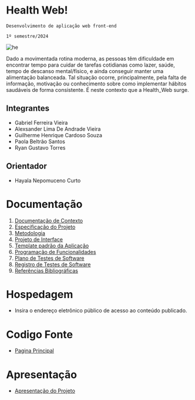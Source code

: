 # Health Web!


`Desenvolvimento de aplicação web front-end`

`1º semestre/2024`

![he](https://github.com/ICEI-PUC-Minas-PMV-ADS/pmv-ads-2024-1-e1-proj-web-t14-health-web/assets/167947707/74efb6b9-07bd-468a-a642-7d114b2a2223)

Dado a movimentada rotina moderna, as pessoas têm dificuldade em encontrar tempo para cuidar de tarefas cotidianas como lazer, saúde, tempo de descanso mental/físico, e ainda conseguir manter uma alimentação balanceada.  Tal situação ocorre, principalmente, pela falta de informação, motivação ou conhecimento sobre como implementar hábitos saudáveis de forma consistente. É neste contexto que a Health_Web surge. 

## Integrantes

* Gabriel Ferreira Vieira
* Alexsander Lima De Andrade Vieira 
* Guilherme Henrique Cardoso Souza  
* Paola Beltrão Santos  
* Ryan Gustavo Torres 

## Orientador

* Hayala Nepomuceno Curto

# Documentação

<ol>
<li><a href="documentos/01-Documentação de Contexto.md"> Documentação de Contexto</a></li>
<li><a href="documentos/02-Especificação do Projeto.md"> Especificação do Projeto</a></li>
<li><a href="documentos/03-Metodologia.md"> Metodologia</a></li>
<li><a href="documentos/04-Projeto de Interface.md"> Projeto de Interface</a></li>
<li><a href="documentos/05-Template padrão da Aplicação.md"> Template padrão da Aplicação</a></li>
<li><a href="documentos/06-Programação de Funcionalidades.md"> Programação de Funcionalidades</a></li>
<li><a href="documentos/07-Plano de Testes de Software.md"> Plano de Testes de Software</a></li>
<li><a href="documentos/08-Registro de Testes de Software.md"> Registro de Testes de Software</a></li>
<li><a href="documentos/09-Referências.md"> Referências Bibliográficas</a></li>
</ol>

# Hospedagem

* Insira o endereço eletrônico público de acesso ao conteúdo publicado. 

# Codigo Fonte

* <a href="Definitivo/healthweb/pagina principal/Index/Index.html">Pagina Principal</a>

# Apresentação

* <a href="apresentacao/README.md">Apresentação do Projeto</a>
